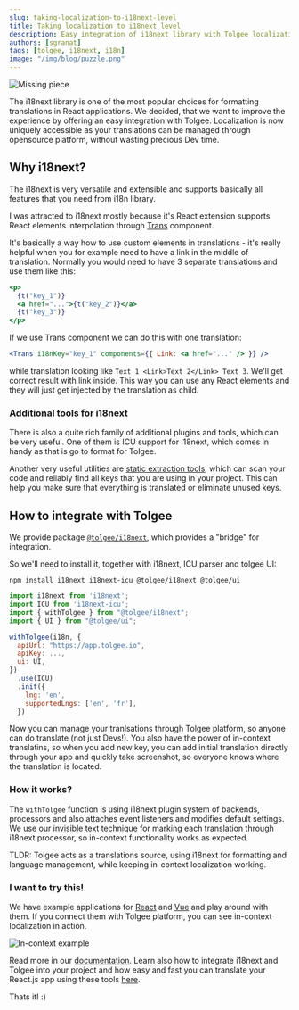 ```yaml
---
slug: taking-localization-to-i18next-level
title: Taking localization to i18next level
description: Easy integration of i18next library with Tolgee localization tool without wasting time of developers while keeping in-context localization feature working.
authors: [sgranat]
tags: [tolgee, i18next, i18n]
image: "/img/blog/puzzle.png"
---
```


![Missing piece](/img/blog/puzzle.png)


The i18next library is one of the most popular choices for formatting translations in React applications. We decided, that we want to improve the experience by offering an easy integration with Tolgee. Localization is now uniquely accessible as your translations can be managed through opensource platform, without wasting precious Dev time.

<!--truncate-->

## Why i18next?

The i18next is very versatile and extensible and supports basically all features that you need from i18n library.

I was attracted to i18next mostly because it's React extension supports React elements interpolation through [Trans](https://react.i18next.com/latest/trans-component) component.

It's basically a way how to use custom elements in translations - it's really helpful when you for example need to have a link in the middle of translation. Normally you would need to have 3 separate translations and use them like this:

```jsx
<p>
  {t("key_1")}
  <a href="...">{t("key_2")}</a>
  {t("key_3")}
</p>
```

If we use Trans component we can do this with one translation:

```jsx
<Trans i18nKey="key_1" components={{ Link: <a href="..." /> }} />
```

while translation looking like `Text 1 <Link>Text 2</Link> Text 3`.
We'll get correct result with link inside. This way you can use any React elements and they will just get injected by the translation as child.

### Additional tools for i18next

There is also a quite rich family of additional plugins and tools, which can be very useful. One of them is ICU support for i18next, which comes in handy as that is go to format for Tolgee.

Another very useful utilities are [static extraction tools](https://www.i18next.com/how-to/extracting-translations), which can scan your code and reliably find all keys that you are using in your project. This can help you make sure that everything is translated or eliminate unused keys.

## How to integrate with Tolgee

We provide package [`@tolgee/i18next`](https://www.npmjs.com/package/@tolgee/i18next), which provides a "bridge" for integration.

So we'll need to install it, together with i18next, ICU parser and tolgee UI:

```
npm install i18next i18next-icu @tolgee/i18next @tolgee/ui
```

```js
import i18next from 'i18next';
import ICU from 'i18next-icu';
import { withTolgee } from "@tolgee/i18next";
import { UI } from "@tolgee/ui";

withTolgee(i18n, {
  apiUrl: "https://app.tolgee.io",
  apiKey: ...,
  ui: UI,
})
  .use(ICU)
  .init({
    lng: 'en',
    supportedLngs: ['en', 'fr'],
  })
```

Now you can manage your tranlsations through Tolgee platform, so anyone can do translate (not just Devs!). You also have the power of in-context translatins, so when you add new key, you can add initial translation directly through your app and quickly take screenshot, so everyone knows where the translation is located.

### How it works?

The `withTolgee` function is using i18next plugin system of backends, processors and also attaches event listeners and modifies default settings. We use our [invisible text technique](2021-12-17-invisible-characters-for-better-localization.md) for marking each translation through i18next processor, so in-context functionality works as expected.

TLDR: Tolgee acts as a translations source, using i18next for formatting and language management, while keeping in-context localization working.

### I want to try this!

We have example applications for [React](https://github.com/tolgee/react-i18next-example) and [Vue](https://github.com/tolgee/vue-i18next-example) and play around with them. If you connect them with Tolgee platform, you can see in-context localization in action. 


![In-context example](/img/blog/i18next/incontext.jpg)

Read more in our [documentation](/js-sdk/integrations/i18next/installation).
Learn also how to integrate i18next and Tolgee into your project and how easy and fast you can translate your React.js app using these tools [here](/blog/super-fast-react-localization-i18n-with-i18next-and-tolgee).

Thats it! :)
